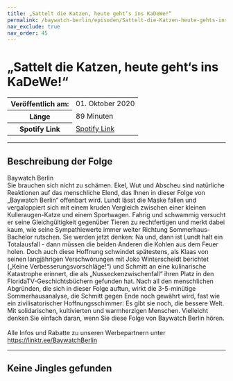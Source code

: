 ```yaml
---
title: „Sattelt die Katzen, heute geht‘s ins KaDeWe!“
permalink: /baywatch-berlin/episoden/Sattelt-die-Katzen-heute-gehts-ins-KaDeWe
nav_exclude: true
nav_order: 45
---
```


# „Sattelt die Katzen, heute geht‘s ins KaDeWe!“
<table class="resp-table dcf-table dcf-table-responsive dcf-table-bordered dcf-table-striped dcf-w-100%">
                    <tbody>
                        <tr>
                            <th scope="row">Veröffentlich am:</th>
                            <td data-label="Veröffentlich am:">01. Oktober 2020</td>
                        </tr>
                        <tr>
                            <th scope="row">Länge </th>
                            <td data-label="Länge ">89 Minuten</td>
                        </tr><tr>
                                <th scope="row">Spotify Link</th>
                                <td data-label="Spotify Link"><a href="https://open.spotify.com/episode/2oSzQKDDJk4QGmtTQDh6Ad">Spotify Link</a></td>
                            </tr></tbody>
                </table>

***

## Beschreibung der Folge

<div>
Baywatch Berlin <br> Sie brauchen sich nicht zu schämen. Ekel, Wut und Abscheu sind natürliche Reaktionen auf das menschliche Elend, das Ihnen in dieser Folge von „Baywatch Berlin“ offenbart wird. Lundt lässt die Maske fallen und vergaloppiert sich mit einem kruden Vergleich zwischen einer kleinen Kulleraugen-Katze und einem Sportwagen. Fahrig und schwammig versucht er seine Gleichgültigkeit gegenüber Tieren zu rechtfertigen und merkt dabei kaum, wie seine Sympathiewerte immer weiter Richtung Sommerhaus-Bachelor rutschen. Sie werden jetzt denken: Na und, dann ist Lundt halt ein Totalausfall - dann müssen die beiden Anderen die Kohlen aus dem Feuer holen. Doch auch diese Hoffnung schwindet spätestens, als Klaas von seinen langjährigen Verschwörungen mit Joko Winterscheidt berichtet („Keine Verbesserungsvorschläge!“) und Schmitt an eine kulinarische Katastrophe erinnert, die als „Nusseckenzwischenfall“ ihren Platz in den FloridaTV-Geschichtsbüchern gefunden hat. Nach all den menschlichen Abgründen, die sich in dieser Folge auftun, wirkt die 3-5-minütige Sommerhausanalyse, die Schmitt gegen Ende noch gewährt wird, fast wie ein zivilisatorischer Hoffnungsschimmer: Es gibt sie noch, die bessere Welt. Mit solidarischen, kultivierten und warmherzigen Menschen. Vielleicht denken Sie einfach daran, wenn Sie diese Folge von Baywatch Berlin hören. <br>  <br> Alle Infos und Rabatte zu unseren Werbepartnern unter <a href="https://linktr.ee/BaywatchBerlin">https://linktr.ee/BaywatchBerlin</a>  
</div>

***

## Keine Jingles gefunden
